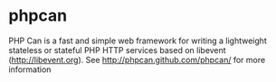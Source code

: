 phpcan
======

PHP Can is a fast and simple web framework for writing a lightweight stateless or stateful PHP HTTP services based on libevent (http://libevent.org).
See http://phpcan.github.com/phpcan/ for more information